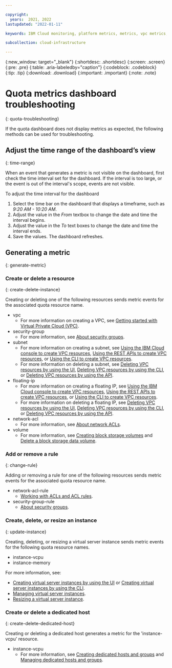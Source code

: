 ```yaml
---

copyright:
  years:  2021, 2022
lastupdated: "2022-01-11"

keywords: IBM Cloud monitoring, platform metrics, metrics, vpc metrics, vpc monitoring metrics, quota

subcollection: cloud-infrastructure

---
```


{:new_window: target="_blank"}
{:shortdesc: .shortdesc}
{:screen: .screen}
{:pre: .pre}
{:table: .aria-labeledby="caption"}
{:codeblock: .codeblock}
{:tip: .tip}
{:download: .download}
{:important: .important}
{:note: .note}

# Quota metrics dashboard troubleshooting
{: quota-troubleshooting}

If the quota dashboard does not display metrics as expected, the following methods can be used for troubleshooting. 

## Adjust the time range of the dashboard’s view
{: time-range}

When an event that generates a metric is not visible on the dashboard, first check the time interval set for the dashboard. If the interval is too large, or the event is out of the interval's scope, events are not visible.

To adjust the time interval for the dashboard

1. Select the time bar on the dashboard that displays a timeframe, such as *9:20 AM - 10:20 AM*.
2. Adjust the value in the *From* textbox to change the date and time the interval begins.
3. Adjust the value in the *To* text boxes to change the date and time the interval ends.
4. Save the values. The dashboard refreshes.

## Generating a metric
{: generate-metric}


### Create or delete a resource
{: create-delete-instance}

Creating or deleting one of the following resources sends metric events for the associated quota resource name.

- vpc
   - For more information on creating a VPC, see [Getting started with Virtual Private Cloud (VPC)](/docs/vpc?topic=vpc-getting-started&interface=ui#create-and-configure-vpc).
- security-group
   - For more information, see [About security groups](/docs/vpc?topic=vpc-using-security-groups&interface=ui).
- subnet
   - For more information on creating a subnet, see [Using the IBM Cloud console to create VPC resources](/docs/vpc?topic=vpc-creating-a-vpc-using-the-ibm-cloud-console), [Using the REST APIs to create VPC resources](/docs/vpc?topic=vpc-creating-a-vpc-using-the-rest-apis), or [Using the CLI to create VPC resources](/docs/vpc?topic=vpc-creating-a-vpc-using-cli#create-a-subnet-cli).
   - For more information on deleting a subnet, see [Deleting VPC resources by using the UI](/docs/vpc?topic=vpc-deleting-using-console), [Deleting VPC resources by using the CLI](/docs/vpc?topic=vpc-deleting-using-cli), or [Deleting VPC resources by using the API](/docs/vpc?topic=vpc-deleting-using-api).
- floating-ip
   - For more information on creating a floating IP, see [Using the IBM Cloud console to create VPC resources](/docs/vpc?topic=vpc-creating-a-vpc-using-the-ibm-cloud-console), [Using the REST APIs to create VPC resources](/docs/vpc?topic=vpc-creating-a-vpc-using-the-rest-apis), or [Using the CLI to create VPC resources](/docs/vpc?topic=vpc-creating-a-vpc-using-cli#create-a-subnet-cli).
   - For more information on deleting a floating IP, see [Deleting VPC resources by using the UI](/docs/vpc?topic=vpc-deleting-using-console), [Deleting VPC resources by using the CLI](/docs/vpc?topic=vpc-deleting-using-cli), or [Deleting VPC resources by using the API](/docs/vpc?topic=vpc-deleting-using-api).
- network-acl
   - For more information, see [About network ACLs](/docs/vpc?topic=vpc-using-acls).
- volume
   - For more information, see [Creating block storage volumes](/docs/vpc?topic=vpc-creating-block-storage) and [Delete a block storage data volume](/docs/vpc?topic=vpc-managing-block-storage&interface=ui#delete).
   
<!--- load-balancer
   - For more information, see [Creating a Network Load Balancer for VPC](/docs/vpc?topic=vpc-nlb-ui-creating-network-load-balancer&interface=ui) and [Deleting an IBM Cloud Network Load Balancer for VPC](/docs/vpc?topic=vpc-nlb-deleting&interface=ui).--->

### Add or remove a rule
{: change-rule}

Adding or removing a rule for one of the following resources sends metric events for the associated quota resource name.

- network-acl-rule
   - [Working with ACLs and ACL rules](/docs/vpc?topic=vpc-using-acls#working-with-acls-and-acl-rules).
- security-group-rule
   - [About security groups](/docs/vpc?topic=vpc-using-security-groups&interface=ui).

### Create, delete, or resize an instance
{: update-instance}

Creating, deleting, or resizing a virtual server instance sends metric events for the following quota resource names.

- instance-vcpu
- instance-memory

For more information, see:
   - [Creating virtual server instances by using the UI](/docs/vpc?topic=vpc-creating-virtual-servers) or [Creating virtual server instances by using the CLI](/docs/vpc?topic=vpc-creating-virtual-servers-cli).
   - [Managing virtual server instances](/docs/vpc?topic=vpc-managing-virtual-server-instances&interface=ui).
   - [Resizing a virtual server instance](/docs/vpc?topic=vpc-resizing-an-instance&interface=ui).

### Create or delete a dedicated host
{: create-delete-dedicated-host}

Creating or deleting a dedicated host generates a metric for the 'instance-vcpu' resource.

- instance-vcpu
   - For more information, see [Creating dedicated hosts and groups](/docs/vpc?topic=vpc-creating-dedicated-hosts-instances&interface=ui) and [Managing dedicated hosts and groups](/docs/vpc?topic=vpc-manage-dedicated-hosts-groups&interface=ui).
